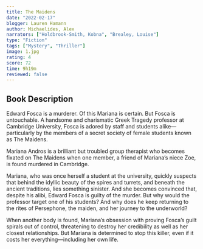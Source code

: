 ```yaml
---
title: The Maidens
date: "2022-02-17"
blogger: Lauren Hamann
author: Michaelides, Alex
narrators: ["Holdbrook-Smith, Kobna", "Brealey, Louise"]
type: "Fiction"
tags: ["Mystery", "Thriller"]
image: 1.jpg
rating: 4
score: 72
time: 9h19m
reviewed: false
---
```


## Book Description

Edward Fosca is a murderer. Of this Mariana is certain. But Fosca is untouchable. A handsome and charismatic Greek Tragedy professor at Cambridge University, Fosca is adored by staff and students alike—particularly by the members of a secret society of female students known as The Maidens.

Mariana Andros is a brilliant but troubled group therapist who becomes fixated on The Maidens when one member, a friend of Mariana’s niece Zoe, is found murdered in Cambridge.

Mariana, who was once herself a student at the university, quickly suspects that behind the idyllic beauty of the spires and turrets, and beneath the ancient traditions, lies something sinister. And she becomes convinced that, despite his alibi, Edward Fosca is guilty of the murder. But why would the professor target one of his students? And why does he keep returning to the rites of Persephone, the maiden, and her journey to the underworld?

When another body is found, Mariana’s obsession with proving Fosca’s guilt spirals out of control, threatening to destroy her credibility as well as her closest relationships. But Mariana is determined to stop this killer, even if it costs her everything—including her own life.

